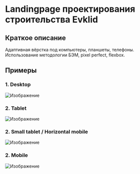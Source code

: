 # Landingpage проектирования строительства Evklid
## Краткое описание
Адаптивная вёрстка под компьютеры, планшеты, телефоны. Использование методологии БЭМ, pixel perfect, flexbox.

## Примеры
### 1. Desktop
![Изображение](makets/1920.png)

### 2. Tablet
![Изображение](makets/1024.png)

### 2. Small tablet / Horizontal mobile
![Изображение](makets/768.png)

### 2. Mobile
![Изображение](makets/320.png)
